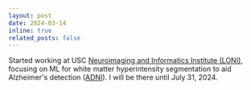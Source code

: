 ```yaml
---
layout: post
date: 2024-03-14
inline: true
related_posts: false
---
```


Started working at USC [Neuroimaging and Informatics Institute (LONI)](https://www.loni.usc.edu), focusing on ML for white matter hyperintensity segmentation to aid Alzheimer's detection ([ADNI](https://adni.loni.usc.edu)). I will be there until July 31, 2024.
